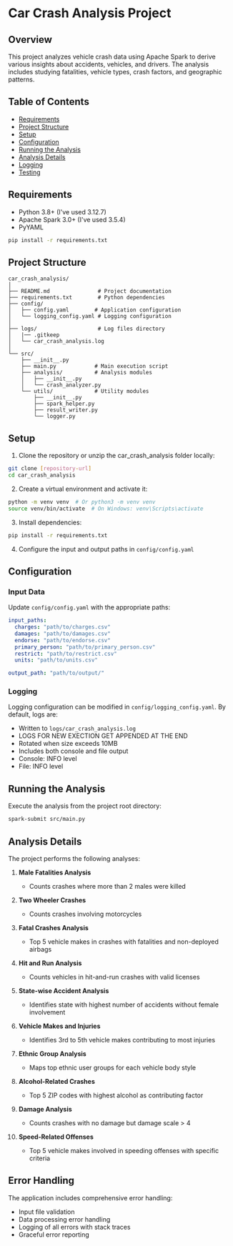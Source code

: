 # Car Crash Analysis Project

## Overview
This project analyzes vehicle crash data using Apache Spark to derive various insights about accidents, vehicles, and drivers. The analysis includes studying fatalities, vehicle types, crash factors, and geographic patterns.

## Table of Contents
- [Requirements](#requirements)
- [Project Structure](#project-structure)
- [Setup](#setup)
- [Configuration](#configuration)
- [Running the Analysis](#running-the-analysis)
- [Analysis Details](#analysis-details)
- [Logging](#logging)
- [Testing](#testing)

## Requirements
- Python 3.8+ (I've used 3.12.7)
- Apache Spark 3.0+ (I've used 3.5.4)
- PyYAML

```bash
pip install -r requirements.txt
```

## Project Structure
```
car_crash_analysis/
│
├── README.md               # Project documentation
├── requirements.txt        # Python dependencies
├── config/
│   ├── config.yaml        # Application configuration
│   └── logging_config.yaml # Logging configuration
│
├── logs/                   # Log files directory
│   |── .gitkeep
│   └── car_crash_analysis.log
│
└── src/
    ├── __init__.py
    ├── main.py            # Main execution script
    ├── analysis/          # Analysis modules
    │   ├── __init__.py
    │   └── crash_analyzer.py
    └── utils/             # Utility modules
        ├── __init__.py
        ├── spark_helper.py
        ├── result_writer.py
        └── logger.py

```

## Setup
1. Clone the repository or unzip the car_crash_analysis folder locally:
```bash
git clone [repository-url]
cd car_crash_analysis
```

2. Create a virtual environment and activate it:
```bash
python -m venv venv  # Or python3 -m venv venv
source venv/bin/activate  # On Windows: venv\Scripts\activate
```

3. Install dependencies:
```bash
pip install -r requirements.txt
```

4. Configure the input and output paths in `config/config.yaml`

## Configuration
### Input Data
Update `config/config.yaml` with the appropriate paths:
```yaml
input_paths:
  charges: "path/to/charges.csv"
  damages: "path/to/damages.csv"
  endorse: "path/to/endorse.csv"
  primary_person: "path/to/primary_person.csv"
  restrict: "path/to/restrict.csv"
  units: "path/to/units.csv"

output_path: "path/to/output/"
```

### Logging
Logging configuration can be modified in `config/logging_config.yaml`. By default, logs are:
- Written to `logs/car_crash_analysis.log`
- LOGS FOR NEW EXECTION GET APPENDED AT THE END 
- Rotated when size exceeds 10MB
- Includes both console and file output
- Console: INFO level
- File: INFO level

## Running the Analysis
Execute the analysis from the project root directory:
```bash
spark-submit src/main.py
```

## Analysis Details
The project performs the following analyses:

1. **Male Fatalities Analysis**
   - Counts crashes where more than 2 males were killed

2. **Two Wheeler Crashes**
   - Counts crashes involving motorcycles

3. **Fatal Crashes Analysis**
   - Top 5 vehicle makes in crashes with fatalities and non-deployed airbags

4. **Hit and Run Analysis**
   - Counts vehicles in hit-and-run crashes with valid licenses

5. **State-wise Accident Analysis**
   - Identifies state with highest number of accidents without female involvement

6. **Vehicle Makes and Injuries**
   - Identifies 3rd to 5th vehicle makes contributing to most injuries

7. **Ethnic Group Analysis**
   - Maps top ethnic user groups for each vehicle body style

8. **Alcohol-Related Crashes**
   - Top 5 ZIP codes with highest alcohol as contributing factor

9. **Damage Analysis**
   - Counts crashes with no damage but damage scale > 4

10. **Speed-Related Offenses**
    - Top 5 vehicle makes involved in speeding offenses with specific criteria


## Error Handling
The application includes comprehensive error handling:
- Input file validation
- Data processing error handling
- Logging of all errors with stack traces
- Graceful error reporting

